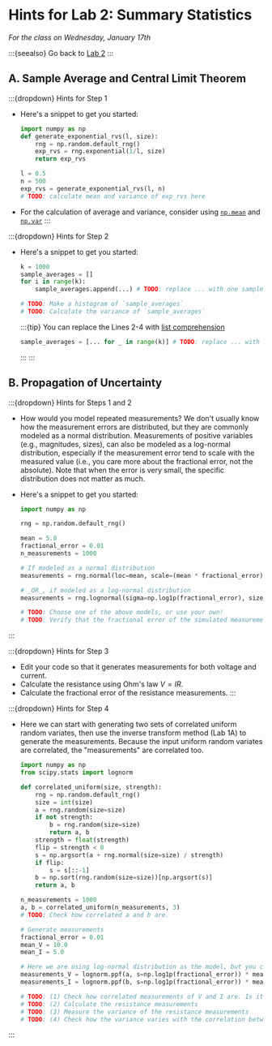 # Hints for Lab 2: Summary Statistics

*For the class on Wednesday, January 17th*

:::{seealso}
Go back to [Lab 2](../labs/02)
:::

## A. Sample Average and Central Limit Theorem

:::{dropdown} Hints for Step 1
-   Here's a snippet to get you started:
    ```python
    import numpy as np
    def generate_exponential_rvs(l, size):
        rng = np.random.default_rng()
        exp_rvs = rng.exponential(1/l, size)
        return exp_rvs

    l = 0.5
    n = 500
    exp_rvs = generate_exponential_rvs(l, n)
    # TODO: calculate mean and variance of exp_rvs here
    ```
-   For the calculation of average and variance,
    consider using [`np.mean`](https://numpy.org/doc/stable/reference/generated/numpy.mean.html)
    and [`np.var`](https://numpy.org/doc/stable/reference/generated/numpy.var.html)
:::

:::{dropdown} Hints for Step 2
-   Here's a snippet to get you started:
    ```python
    k = 1000
    sample_averages = []
    for i in range(k):
        sample_averages.append(...) # TODO: replace ... with one sample average

    # TODO: Make a histogram of `sample_averages`
    # TODO: Calculate the variance of `sample_averages`
    ```

    :::{tip}
    You can replace the Lines 2-4 with [list comprehension](https://docs.python.org/3.11/tutorial/datastructures.html#list-comprehensions)
    ```python
    sample_averages = [... for _ in range(k)] # TODO: replace ... with one sample average
    ```
    :::
:::


## B. Propagation of Uncertainty

:::{dropdown} Hints for Steps 1 and 2
-   How would you model repeated measurements?
    We don't usually know how the measurement errors are distributed, but they are commonly modeled as a normal distribution.
    Measurements of positive variables (e.g., magnitudes, sizes), can also be modeled as a log-normal distribution,
    especially if the measurement error tend to scale with the measured value (i.e., you care more about the fractional error, not the absolute).
    Note that when the error is very small, the specific distribution does not matter as much.

-   Here's a snippet to get you started:
    ```python
    import numpy as np

    rng = np.random.default_rng()

    mean = 5.0
    fractional_error = 0.01
    n_measurements = 1000

    # If modeled as a normal distribution
    measurements = rng.normal(loc=mean, scale=(mean * fractional_error), size=n_measurements)

    # _OR_, if modeled as a log-normal distribution
    measurements = rng.lognormal(sigma=np.log1p(fractional_error), size=n_measurements) * mean

    # TODO: Choose one of the above models, or use your own!
    # TODO: Verify that the fractional error of the simulated measurements is about 1%.
    ```
:::

:::{dropdown} Hints for Step 3
-  Edit your code so that it generates measurements for both voltage and current.
-  Calculate the resistance using Ohm's law $V=IR$.
-  Calculate the fractional error of the resistance measurements.
:::

:::{dropdown} Hints for Step 4
-   Here we can start with generating two sets of correlated uniform random variates, then use the inverse transform method (Lab 1A)
    to generate the measurements. Because the input uniform random variates are correlated, the "measurements" are correlated too.

    ```python
    import numpy as np
    from scipy.stats import lognorm

    def correlated_uniform(size, strength):
        rng = np.random.default_rng()
        size = int(size)
        a = rng.random(size=size)
        if not strength:
            b = rng.random(size=size)
            return a, b
        strength = float(strength)
        flip = strength < 0
        s = np.argsort(a + rng.normal(size=size) / strength)
        if flip:
            s = s[::-1]
        b = np.sort(rng.random(size=size))[np.argsort(s)]
        return a, b

    n_measurements = 1000
    a, b = correlated_uniform(n_measurements, 3)
    # TODO: Check how correlated a and b are.

    # Generate measurements
    fractional_error = 0.01
    mean_V = 10.0
    mean_I = 5.0

    # Here we are using log-normal distribution as the model, but you can swap it with other distributions.
    measurements_V = lognorm.ppf(a, s=np.log1p(fractional_error)) * mean_V
    measurements_I = lognorm.ppf(b, s=np.log1p(fractional_error)) * mean_I

    # TODO: (1) Check how correlated measurements of V and I are. Is it similar to the correlation between a and b?
    # TODO: (2) Calculate the resistance measurements
    # TODO: (3) Measure the variance of the resistance measurements
    # TODO: (4) Check how the variance varies with the correlation between the measurements of V and I
    ```
:::
